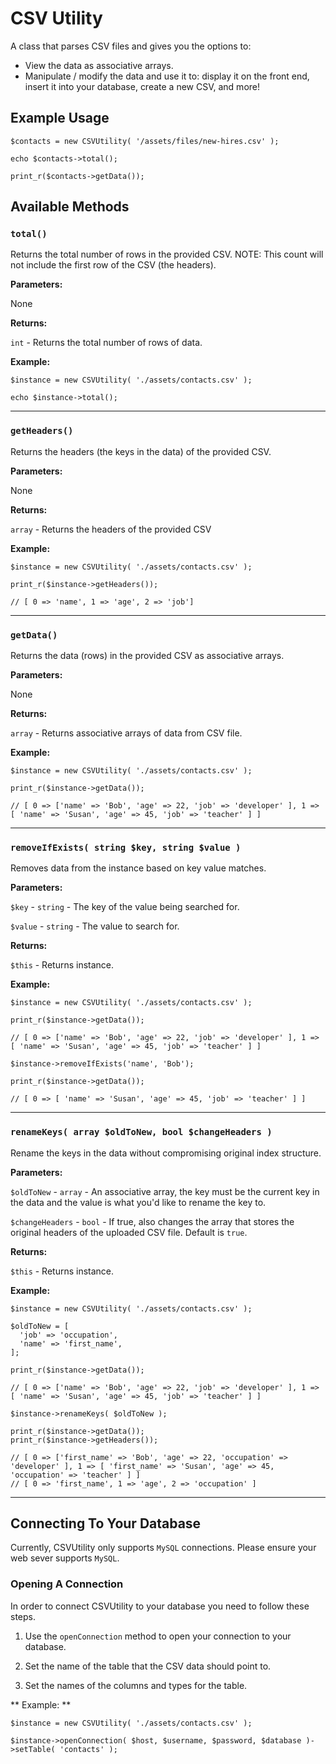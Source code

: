 # CSV Utility

A class that parses CSV files and gives you the options to:

- View the data as associative arrays.
- Manipulate / modify the data and use it to: display it on the front end, insert it into your database, create a new CSV, and more!

## Example Usage

```
$contacts = new CSVUtility( '/assets/files/new-hires.csv' );

echo $contacts->total();

print_r($contacts->getData());
```


## Available Methods

### `total()`

Returns the total number of rows in the provided CSV. NOTE: This count will not include the first row of the CSV (the headers).

**Parameters:**

None

**Returns:**

`int` - Returns the total number of rows of data.

**Example:**

```
$instance = new CSVUtility( './assets/contacts.csv' );

echo $instance->total();
```

***

### `getHeaders()`

Returns the headers (the keys in the data) of the provided CSV.

**Parameters:**

None

**Returns:**

`array` - Returns the headers of the provided CSV

**Example:**

```
$instance = new CSVUtility( './assets/contacts.csv' );

print_r($instance->getHeaders());

// [ 0 => 'name', 1 => 'age', 2 => 'job']

```

***

### `getData()`

Returns the data (rows) in the provided CSV as associative arrays.

**Parameters:**

None

**Returns:**

`array` - Returns associative arrays of data from CSV file.

**Example:**

```
$instance = new CSVUtility( './assets/contacts.csv' );

print_r($instance->getData());

// [ 0 => ['name' => 'Bob', 'age' => 22, 'job' => 'developer' ], 1 => [ 'name' => 'Susan', 'age' => 45, 'job' => 'teacher' ] ]

```

***

### `removeIfExists( string $key, string $value )`

Removes data from the instance based on key value matches.

**Parameters:**

`$key` - `string` - The key of the value being searched for.

`$value` - `string` - The value to search for.

**Returns:**

`$this` - Returns instance.

**Example:**

```
$instance = new CSVUtility( './assets/contacts.csv' );

print_r($instance->getData());

// [ 0 => ['name' => 'Bob', 'age' => 22, 'job' => 'developer' ], 1 => [ 'name' => 'Susan', 'age' => 45, 'job' => 'teacher' ] ]

$instance->removeIfExists('name', 'Bob');

print_r($instance->getData());

// [ 0 => [ 'name' => 'Susan', 'age' => 45, 'job' => 'teacher' ] ]

```

***

### `renameKeys( array $oldToNew, bool $changeHeaders )`

Rename the keys in the data without compromising original index structure.

**Parameters:**

`$oldToNew` - `array` - An associative array, the key must be the current key in the data and the value is what you'd like to rename the key to.

`$changeHeaders` - `bool` - If true, also changes the array that stores the original headers of the uploaded CSV file. Default is `true`.

**Returns:**

`$this` - Returns instance.

**Example:**

```
$instance = new CSVUtility( './assets/contacts.csv' );

$oldToNew = [
  'job' => 'occupation',
  'name' => 'first_name',
];

print_r($instance->getData());

// [ 0 => ['name' => 'Bob', 'age' => 22, 'job' => 'developer' ], 1 => [ 'name' => 'Susan', 'age' => 45, 'job' => 'teacher' ] ]

$instance->renameKeys( $oldToNew );

print_r($instance->getData());
print_r($instance->getHeaders());

// [ 0 => ['first_name' => 'Bob', 'age' => 22, 'occupation' => 'developer' ], 1 => [ 'first_name' => 'Susan', 'age' => 45, 'occupation' => 'teacher' ] ]
// [ 0 => 'first_name', 1 => 'age', 2 => 'occupation' ]

```

***

## Connecting To Your Database

Currently, CSVUtility only supports `MySQL` connections. Please ensure your web sever supports `MySQL`.

### Opening A Connection

In order to connect CSVUtility to your database you need to follow these steps.

1) Use the `openConnection` method to open your connection to your database.

2) Set the name of the table that the CSV data should point to.

3) Set the names of the columns and types for the table.

** Example: **
```
$instance = new CSVUtility( './assets/contacts.csv' );

$instance->openConnection( $host, $username, $password, $database )->setTable( 'contacts' );

```
